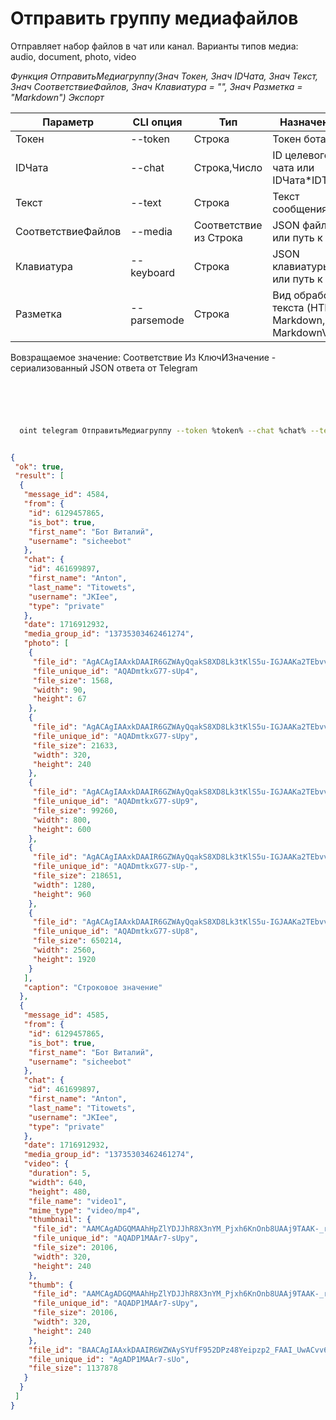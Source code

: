 ﻿---
sidebar_position: 7
---

# Отправить группу медиафайлов
 Отправляет набор файлов в чат или канал. Варианты типов медиа: audio, document, photo, video


*Функция ОтправитьМедиагруппу(Знач Токен, Знач IDЧата, Знач Текст, Знач СоответствиеФайлов, Знач Клавиатура = "", Знач Разметка = "Markdown") Экспорт*

  | Параметр | CLI опция | Тип | Назначение |
  |-|-|-|-|
  | Токен | --token | Строка | Токен бота |
  | IDЧата | --chat | Строка,Число | ID целевого чата или IDЧата*IDТемы |
  | Текст | --text | Строка | Текст сообщения |
  | СоответствиеФайлов | --media | Соответствие из Строка | JSON файлов или путь к .json |
  | Клавиатура | --keyboard | Строка | JSON клавиатуры или путь к .json |
  | Разметка | --parsemode | Строка | Вид обработки текста (HTML, Markdown, MarkdownV2) |

  
  Вовзращаемое значение:   Соответствие Из КлючИЗначение - сериализованный JSON ответа от Telegram

```bsl title="Пример кода"
	

	
```

```sh title="Пример команд CLI"
    
  oint telegram ОтправитьМедиагруппу --token %token% --chat %chat% --text %text% --media %media% --keyboard %keyboard% --parsemode %parsemode%

```


```json title="Результат"

{
 "ok": true,
 "result": [
  {
   "message_id": 4584,
   "from": {
    "id": 6129457865,
    "is_bot": true,
    "first_name": "Бот Виталий",
    "username": "sicheebot"
   },
   "chat": {
    "id": 461699897,
    "first_name": "Anton",
    "last_name": "Titowets",
    "username": "JKIee",
    "type": "private"
   },
   "date": 1716912932,
   "media_group_id": "13735303462461274",
   "photo": [
    {
     "file_id": "AgACAgIAAxkDAAIR6GZWAyQqakS8XD8Lk3tKlS5u-IGJAAKa2TEbvv6xSgxyd39G8AuyAQADAgADcwADNQQ",
     "file_unique_id": "AQADmtkxG77-sUp4",
     "file_size": 1568,
     "width": 90,
     "height": 67
    },
    {
     "file_id": "AgACAgIAAxkDAAIR6GZWAyQqakS8XD8Lk3tKlS5u-IGJAAKa2TEbvv6xSgxyd39G8AuyAQADAgADbQADNQQ",
     "file_unique_id": "AQADmtkxG77-sUpy",
     "file_size": 21633,
     "width": 320,
     "height": 240
    },
    {
     "file_id": "AgACAgIAAxkDAAIR6GZWAyQqakS8XD8Lk3tKlS5u-IGJAAKa2TEbvv6xSgxyd39G8AuyAQADAgADeAADNQQ",
     "file_unique_id": "AQADmtkxG77-sUp9",
     "file_size": 99260,
     "width": 800,
     "height": 600
    },
    {
     "file_id": "AgACAgIAAxkDAAIR6GZWAyQqakS8XD8Lk3tKlS5u-IGJAAKa2TEbvv6xSgxyd39G8AuyAQADAgADeQADNQQ",
     "file_unique_id": "AQADmtkxG77-sUp-",
     "file_size": 218651,
     "width": 1280,
     "height": 960
    },
    {
     "file_id": "AgACAgIAAxkDAAIR6GZWAyQqakS8XD8Lk3tKlS5u-IGJAAKa2TEbvv6xSgxyd39G8AuyAQADAgADdwADNQQ",
     "file_unique_id": "AQADmtkxG77-sUp8",
     "file_size": 650214,
     "width": 2560,
     "height": 1920
    }
   ],
   "caption": "Строковое значение"
  },
  {
   "message_id": 4585,
   "from": {
    "id": 6129457865,
    "is_bot": true,
    "first_name": "Бот Виталий",
    "username": "sicheebot"
   },
   "chat": {
    "id": 461699897,
    "first_name": "Anton",
    "last_name": "Titowets",
    "username": "JKIee",
    "type": "private"
   },
   "date": 1716912932,
   "media_group_id": "13735303462461274",
   "video": {
    "duration": 5,
    "width": 640,
    "height": 480,
    "file_name": "video1",
    "mime_type": "video/mp4",
    "thumbnail": {
     "file_id": "AAMCAgADGQMAAhHpZlYDJJhR8X3nYM_Pjxh6KnOnb8UAAj9TAAK-_rFKawtmErz9UqwBAAdtAAM1BA",
     "file_unique_id": "AQADP1MAAr7-sUpy",
     "file_size": 20106,
     "width": 320,
     "height": 240
    },
    "thumb": {
     "file_id": "AAMCAgADGQMAAhHpZlYDJJhR8X3nYM_Pjxh6KnOnb8UAAj9TAAK-_rFKawtmErz9UqwBAAdtAAM1BA",
     "file_unique_id": "AQADP1MAAr7-sUpy",
     "file_size": 20106,
     "width": 320,
     "height": 240
    },
    "file_id": "BAACAgIAAxkDAAIR6WZWAySYUfF952DPz48Yeipzp2_FAAI_UwACvv6xSmsLZhK8_VKsNQQ",
    "file_unique_id": "AgADP1MAAr7-sUo",
    "file_size": 1137878
   }
  }
 ]
}

```
